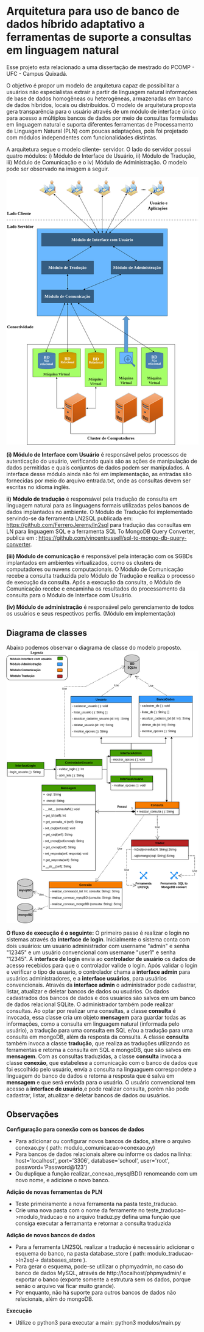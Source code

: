 # Arquitetura para uso de banco de dados híbrido adaptativo a ferramentas de suporte a consultas em linguagem natural
Esse projeto esta relacionado a uma dissertação de mestrado do PCOMP - UFC - Campus Quixadá.

O objetivo é propor um modelo de arquitetura capaz de possibilitar a usuários não especialistas extrair a partir de linguagem natural informações de base de dados homogêneas
ou heterogêneas, armazenadas em banco de dados híbridos, locais ou distribuídos. 
O modelo de arquitetura proposta gera transparência para o usuário através de um módulo de interface único para acesso a múltiplos bancos de dados por meio de consultas formuladas
em linguagem natural e suporta diferentes ferramentas de Processamento de Linguagem Natural (PLN) com poucas adaptações, pois foi projetado com módulos independentes com funcionalidades distintas.

A arquitetura segue o modelo cliente- servidor. O lado do servidor possui quatro módulos: i) Módulo de Interface de Usuário, ii) Módulo de Tradução, iii) Módulo de Comunicação e o iv) Módulo de Administração. O modelo pode ser observado na imagem a seguir.

<img src="/modelo_proposto.png">

**(i) Módulo de Interface com Usuário** é responsável pelos processos de autenticação do usuário, verificando quais são as ações de manipulação de dados permitidas e quais
conjuntos de dados podem ser manipulados. A interface desse módulo ainda não foi em implementação, as entradas são fornecidas por meio do arquivo entrada.txt, onde as consultas devem ser escritas no idioma inglês.

**ii) Módulo de tradução** é responsável pela tradução de consulta em linguagem natural para as linguagens formais utilizadas pelos bancos de dados implantados no ambiente. O Módulo de Tradução foi implementado servindo-se da ferramenta LN2SQL publicada em: https://github.com/FerreroJeremy/ln2sql para tradução das consultas em LN para linguagem SQL e a ferramenta SQL To MongoDB Query Converter, publica em : https://github.com/vincentrussell/sql-to-mongo-db-query-converter. 

**(iii) Módulo de comunicação** é responsável pela interação com os SGBDs implantados em ambientes virtualizados, como os clusters de computadores ou nuvens computacionais. O Módulo de Comunicação recebe a consulta traduzida pelo Módulo de Tradução e realiza o processo de execução da consulta. Após a execução da consulta, o Módulo de Comunicação recebe e encaminha os resultados do processamento da consulta para o Módulo de Interface com Usuário.

**(iv) Módulo de administração** é responsável pelo gerenciamento de todos os usuários e seus respectivos perfis. (Módulo em implementação)

## Diagrama de classes

Abaixo podemos observar o diagrama de classe do modelo proposto.
<img src="/diagrama_classes.png">

**O fluxo de execução é o seguinte:**
O primeiro passo é realizar o login no sistemas através da **interface de login**. Inicialmente o sistema conta com dois usuários: um usuário administrador com username "admin" e senha "12345" e um usuário convencional com username "user1" e senha "12345". A **interface de login** envia ao **controlador de usuário** os dados de acesso recebidos para que o controlador valide o login. Após validar o login e verificar o tipo de usuario, o controlador chama a **interface admin** para usuários administradores, e a **interface usuários**, para usuários convencionais. 
Através da **interface admin** o administrador pode cadastrar, listar, atualizar e deletar bancos de dados ou usuários. Os dados cadastrados dos bancos de dados e dos usuários são salvos em um banco de dados relacional SQLite. O administrador também pode realizar consultas. Ao optar por realizar uma consultas, a classe **consulta** é invocada, essa classe cria um objeto **mensagem** para guardar todas as informações, como a consulta em linguagem natural (informada pelo usuário), a tradução para uma consulta em SQL e/ou a tradução para uma consulta em mongoDB, além da resposta da consulta. A classe **consulta** também invoca a classe **tradução**, que realiza as traduções utilizando as ferramentas e retorna a consulta em SQL e mongoDB, que são salvos em **mensagem**. Com as consultas traduzidas, a classe **consulta** invoca a classe **conexão**, que estabelese a comunicação com o banco de dados que foi escolhido pelo usuário, envia a consulta na linguaguem correspondete a linguagem do banco de dados e retorna a resposta que é salva em **mensagem** e que será enviada para o usuário. 
O usuário convencional tem acesso a **interface de usuário**,e pode realizar consulta, porém não pode cadastrar, listar, atualizar e deletar bancos de dados ou usuários.

## Observações

**Configuração para conexão com os bancos de dados**
- Para adicionar ou configurar novos bancos de dados, altere o arquivo conexao.py ( path: modulo_comunicacao->conexao.py)
- Para bancos de dados relacionais altere ou informe os dados na linha: host='localhost', port='3306', database='school', user='root', password='Password@123')
- Ou duplique a função realizar_conexao_mysqlBD() renomeando com um novo nome, e adicione o novo banco.  

**Adição de novas ferramentas de PLN**
- Teste primeiramente a nova ferramenta na pasta teste_traducao.
- Crie uma nova pasta com o nome da ferramente no teste_traducao->modulo_traducao e no arquivo traduz.py defina uma função que consiga executar a ferramanta e retornar a consulta traduzida
  
**Adição de novos bancos de dados**
- Para a ferramenta LN2SQL realizar a tradução é necessário adicionar o esquema do banco, na pasta database_store ( path: modulo_traducao->ln2sql-> databases_store ).
- Para gerar o esquema, pode-se utilizar o phpmyadmin, no caso do banco de dados MySQL, através de http://localhost/phpmyadmin/ e exportar o banco (exporte somente a estrutura sem os dados, porque senão o arquivo vai ficar muito grande).
- Por enquanto, não há suporte para outros bancos de dados não relacionais, além do mongoDB.

**Execução**
- Utilize o python3 para executar a main: python3 modulos/main.py
